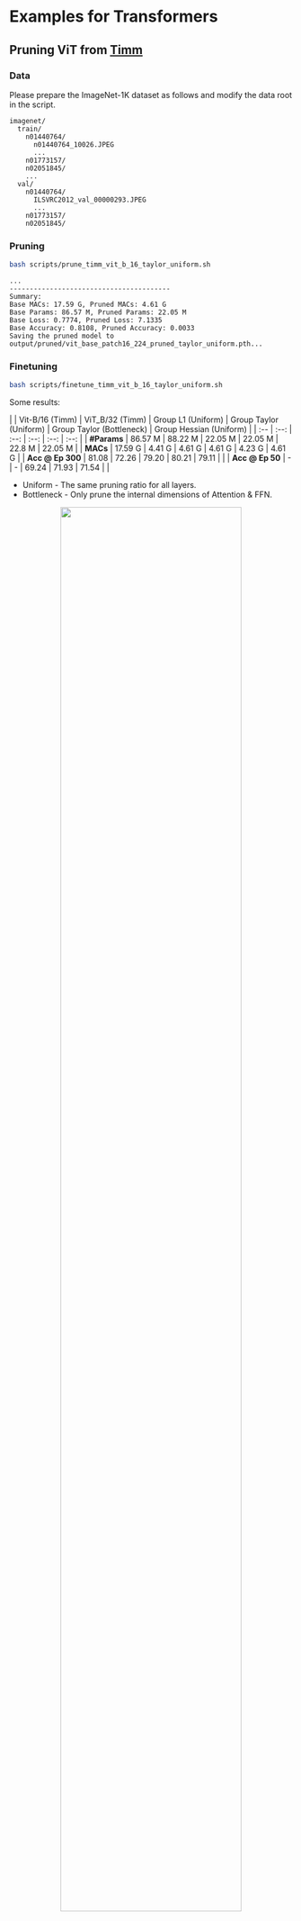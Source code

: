 # Examples for Transformers

## Pruning ViT from [Timm](https://github.com/huggingface/pytorch-image-models)

### Data
Please prepare the ImageNet-1K dataset as follows and modify the data root in the script.
```
imagenet/
  train/
    n01440764/
      n01440764_10026.JPEG
      ...
    n01773157/
    n02051845/
    ...
  val/
    n01440764/
      ILSVRC2012_val_00000293.JPEG
      ...
    n01773157/
    n02051845/
```

### Pruning
```bash
bash scripts/prune_timm_vit_b_16_taylor_uniform.sh
```

```
...
----------------------------------------
Summary:
Base MACs: 17.59 G, Pruned MACs: 4.61 G
Base Params: 86.57 M, Pruned Params: 22.05 M
Base Loss: 0.7774, Pruned Loss: 7.1335
Base Accuracy: 0.8108, Pruned Accuracy: 0.0033
Saving the pruned model to output/pruned/vit_base_patch16_224_pruned_taylor_uniform.pth...
```

### Finetuning
```bash
bash scripts/finetune_timm_vit_b_16_taylor_uniform.sh
```
Some results:

| | Vit-B/16 (Timm) |	ViT_B/32 (Timm) | Group L1 (Uniform) | Group Taylor (Uniform) | Group Taylor (Bottleneck) | Group Hessian (Uniform) |
| :-- | :--: | :--: | :--: | :--: | :--: |
| **#Params** | 86.57 M		|  	88.22 M | 22.05 M | 22.05 M | 22.8 M | 22.05 M |
| **MACs** | 17.59 G		| 4.41 G |  4.61 G	| 4.61 G | 4.23 G | 4.61 G |
| **Acc @ Ep 300** | 81.08		| 72.26 | 79.20	| 80.21 | 79.11 |     |
| **Acc @ Ep 50** | -	| - |  69.24	| 71.93 | 71.54 | |

* Uniform - The same pruning ratio for all layers.
* Bottleneck - Only prune the internal dimensions of Attention & FFN.

<div align="center">
<img src="https://github.com/VainF/Torch-Pruning/assets/18592211/24de19ff-60aa-4402-94e3-527670ffb55e" width="80%"></img>
</div>

### Which pruner should be used for ViT pruning?

* Pruning a Vision Transformer pre-trained on ImageNet-1K without fine-tuning.
<div align="center">
<img src="https://github.com/VainF/Torch-Pruning/assets/18592211/6f99aa90-259d-41e8-902a-35675a9c9d90" width="45%"></img>
<img src="https://github.com/VainF/Torch-Pruning/assets/18592211/11473499-d28a-434b-a8d6-1a53c4b3b7c0" width="45%"></img>
</div>


## Pruning Other Transformers

### ViT from [HF Transformers](https://huggingface.co/docs/transformers/index)
```bash
python prune_hf_vit.py
```
```
...
Base MACs: 16.848735 G, Pruned MACs: 4.241336 G
Base Params: 86.567656 M, Pruned Params: 22.050664 M
```

### Swin Transformers from [HF Transformers](https://huggingface.co/docs/transformers/index)
```bash
python prune_hf_swin.py
```
```
...
Base MACs: 4.350805 G, Pruned MACs: 1.438424 G
Base Params: 28.288354 M, Pruned Params: 9.462802 M
```

### Bert from [HF Transformers](https://huggingface.co/docs/transformers/index)
```bash
python prune_hf_bert.py
```
```
...
Base MACs: 680.150784 M, Pruned MACs: 170.206464 M
Base Params: 109.482240 M, Pruned Params: 33.507840 M
```

## Ackowledgement

The training code was adpated from [Torchvision Reference](https://github.com/pytorch/vision/tree/main/references/classification).



